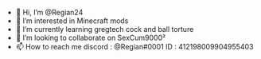 - 👋 Hi, I’m @Regian24
- 👀 I’m interested in Minecraft mods
- 🌱 I’m currently learning  gregtech cock and ball torture
- 💞️ I’m looking to collaborate on SexCum9000²
- 📫 How to reach me  discord : @Regian#0001  ID : 412198009904955403

<!---
Regian24/Regian24 is a ✨ special ✨ repository because its `README.md` (this file) appears on your GitHub profile.
You can click the Preview link to take a look at your changes.
--->
